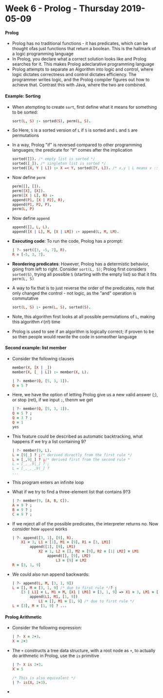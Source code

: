 # Week 6 - Prolog - Thursday 2019-05-09

#### Prolog

* Prolog has no traditional functions - it has predicates, which can be thought ofas just
    functions that return a boolean. This is the hallmark of a logic programming language
* In Prolog, you declare what a correct solution looks like and Prolog searches for it.
    This makes Prolog adeclarative programming language
* Prolog attempts to separate an Algorithm into logic and control, where logic dictates
    correctness and control dictates efficiency. The programmer writes logic, and the
    Prolog compiler figures out how to achieve that. Contrast this with Java, where the
    two are combined.

#### Example: Sorting

* When atempting to create `sort`, first define what it means for something to  be
    sorted:

    ```Prolog
    sort(L, S) :- sorted(S), perm(L, S).
    ```
* So Here, `S` is a sorted version of `L` if `S` is sorted and `L` and `S` are
    permutations
* In a way, Prolog "if" is reversed compared to other programming languages; the
    predicate for "if" comes after the implication

    ```Prolog
    sorted([]). /* empty list is sorted */
    sorted([_]). /* singleton list is sorted */
    sorted([X, Y | L]) :- X =< Y, sorted([Y, L]). /* x,y | L means x :: y :: L in OCaml */
    ```
* Now define `perm`

    ```Prolog
    perm([], []).
    perm([X], [X]).
    perm([X | L], R) :-
    append(P1, [X | P2], R),
    append(P1, P2, P),
    perm(L, P)
    ```
* Now define `append`

    ```Prolog
    append([], L, L).
    append([X | L], M, [X | LM]) :- append(L, M, LM).
    ```
* **Executing code**: To run the code, Prolog has a prompt:

    ```Prolog
    | ?- sort([3, -5, 7], R).
    R = [-5, 3, 7].
    ```
* **Reordering predicates**: However, Prolog has a determistic behavior, going from left
    to right. Consider `sort(L, S)`; Prolog first considers `sorted(S)`, trying all
    possible `S` (starting with the empty list) so that it fits `perm(L, S)`
* A way to fix that is to just reverse the order of the predicates, note that only
    changed the control - not logic, as the "and" operation is commutative

    ```Prolog
    sort(L, S) :- perm(L, S), sorted(S).
    ```
* Note, this algorithm first looks at all possible permutations of `L`, making this
    algorithm  $\mathcal{O}(n!)$ time
* Prolog is used to see if an algorithm is logically correct; if proven to be so then
    people would rewrite the code in someother language

#### Second example: list member

* Consider the following clauses

    ```Prolog
    member(X, [X | _])
    member(X, [_ | L]) :- member(X, L).

    | ?- member(Q, [5, 3, 1]).
    Q = 5 ?
    ```
* Here, we have the option of letting Prolog give us a new valid answer (;), or stop
    (ret), if we input `;`, thenm we get

    ```Prolog
    | ?- member(Q, [5, 3, 1]).
    Q = 5 ? ;
    Q = 3 ? ;
    Q = 1
    yes
    ```
* This feature could be described as automatic backtracking, what happens if we try a
    list containing 9?

    ```Prolog
    | ?- member(9, L).
    L = [9|_] ? ;/* derived directly from the first rule */
    L = [_,9|_] ? ;/* derived first from the second rule *
    L = [_,_,9|_] ? ;
    L = [_,_,_,9|_] ?
    ...
    ```
* This program enters an infinite loop
* What if we try to find a three-element list that contains 9?3

    ```Prolog
    | ?- member(9, [A, B, C]).
    A = 9 ? ;
    B = 9 ? ;
    C = 9 ? ;
    ```
* If we reject all of the possible predicates, the interpreter returns no. Now consider
    how `append` works

    ```Prolog
    | ?- append([3, 1], [9], R).
        X1 = 3, L1 = [1], M1 = [9], R1 = [3, LM1]
            append([1], [9], LM1)
                X2 = 1, L2 = [], M2 = [9], R2 = [1| LM2] = LM1
                    append([], [9], LM2)
                        L3 = [9] = LM2
    R = [3, 1, 9]
    ```
* We could also run append backwards:

    ```Prolog
    | ?- append(L, M, [3, 1, 9])
    L = [], M = [3, 1, 9] /* due to first rule */? ;
        [3 | L1] = L, M1 = M, [X1 | LM1] = [3, 1, 9] => X1 = 3, LM1 = [1, 9]
            append(L1, M1, [1, 9])
                L1 = [], M1 = [1, 9] /* due to first rule */
    L = [3], M = [1, 9] ? ...
    ```

#### Prolog Arithmetic

* Consider the following expression: 

    ```Prolog
    | ?- X = 2+3.
    X = 2+3
    ```
* The `+` constructs a tree data structure, with a root node as `+`, to actually do
    arithmetic in Prolog, use the `is` primitive

    ```Prolog
    | ?- X is 2+3.
    X = 5

    /* This is also equivalent */
    | ?- is(X, 2+3).
    ```
* 
